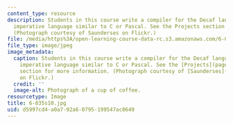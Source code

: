 ```yaml
---
content_type: resource
description: Students in this course write a compiler for the Decaf language, a simple
  imperative language similar to C or Pascal. See the Projects section for more information.
  (Photograph courtesy of Saunderses on Flickr.)
file: /media/https%3A/open-learning-course-data-rc.s3.amazonaws.com/6-035-computer-language-engineering-spring-2010/d5997cd4a0a792a60795199547ac8649_6-035s10.jpg
file_type: image/jpeg
image_metadata:
  caption: Students in this course write a compiler for the Decaf language, a simple
    imperative language similar to C or Pascal. See the [Projects](pages/projects)
    section for more information. (Photograph courtesy of [Saunderses](http://www.flickr.com/photos/lausdeo/256306599/)
    on Flickr.)
  credit: ''
  image-alt: Photograph of a cup of coffee.
resourcetype: Image
title: 6-035s10.jpg
uid: d5997cd4-a0a7-92a6-0795-199547ac8649
---
```

